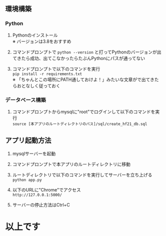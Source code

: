 ## 環境構築

### Python

1. Pythonのインストール  
※ バージョンは3.8をおすすめ
        
1. コマンドプロンプトで `python --version` と打ってPythonのバージョンが出てきたら成功、出てこなかったらたぶんPythonにパスが通ってない

1. コマンドプロンプトで以下のコマンドを実行  
```pip install -r requirements.txt```  
 ※ 「ちゃんとこの場所にPATH通しておけよ！」みたいな文章がで出てきたらおとなしく従っておく
        
### データベース構築
 
 1. コマンドプロンプトからmysqlに"root"でログインして以下のコマンドを実行  
 ``` source [本アプリのルートディレクトリのパス]/sql/create_hf21_db.sql ```

## アプリ起動方法

1. mysqlサーバーを起動

1. コマンドプロンプトで本アプリのルートディレクトリに移動

1. ルートディレクトリで以下のコマンドを実行してサーバーを立ち上げる  
 ```python app.py```

1. 以下のURLに"Chrome"でアクセス  
```http://127.0.0.1:5000/```

1. サーバーの停止方法はCtrl+C

# 以上です
